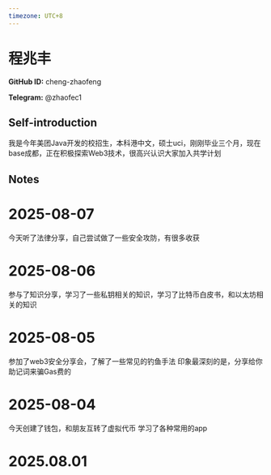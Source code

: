 ```yaml
---
timezone: UTC+8
---
```


# 程兆丰

**GitHub ID:** cheng-zhaofeng

**Telegram:** @zhaofec1

## Self-introduction

我是今年美团Java开发的校招生，本科港中文，硕士uci，刚刚毕业三个月，现在base成都，正在积极探索Web3技术，很高兴认识大家加入共学计划

## Notes

<!-- Content_START -->
# 2025-08-07

今天听了法律分享，自己尝试做了一些安全攻防，有很多收获

# 2025-08-06

参与了知识分享，学习了一些私钥相关的知识，学习了比特币白皮书，和以太坊相关的知识

# 2025-08-05

参加了web3安全分享会，了解了一些常见的钓鱼手法
印象最深刻的是，分享给你助记词来骗Gas费的

# 2025-08-04

今天创建了钱包，和朋友互转了虚拟代币
学习了各种常用的app


# 2025.08.01


<!-- Content_END -->
